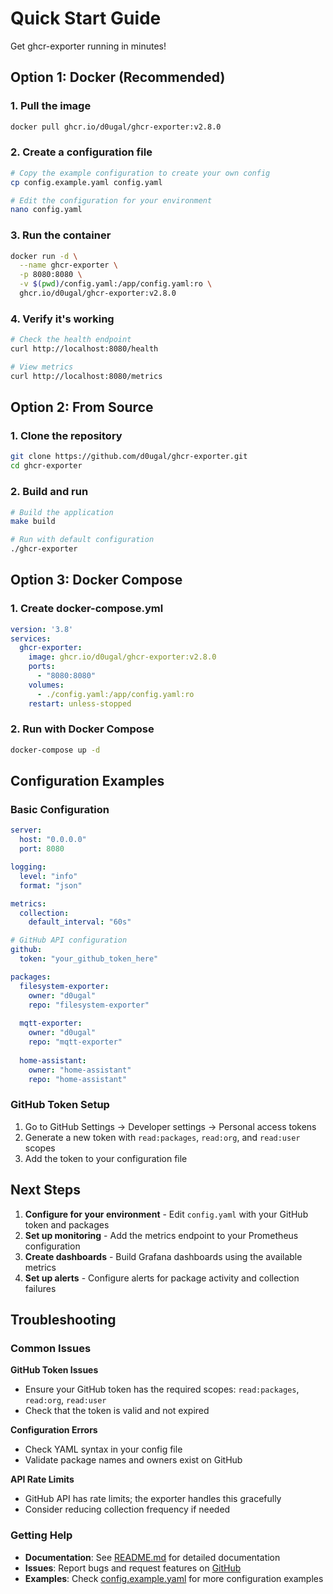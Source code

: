 # Quick Start Guide

Get ghcr-exporter running in minutes!

## Option 1: Docker (Recommended)

### 1. Pull the image
```bash
docker pull ghcr.io/d0ugal/ghcr-exporter:v2.8.0
```

### 2. Create a configuration file
```bash
# Copy the example configuration to create your own config
cp config.example.yaml config.yaml

# Edit the configuration for your environment
nano config.yaml
```

### 3. Run the container
```bash
docker run -d \
  --name ghcr-exporter \
  -p 8080:8080 \
  -v $(pwd)/config.yaml:/app/config.yaml:ro \
  ghcr.io/d0ugal/ghcr-exporter:v2.8.0
```

### 4. Verify it's working
```bash
# Check the health endpoint
curl http://localhost:8080/health

# View metrics
curl http://localhost:8080/metrics
```

## Option 2: From Source

### 1. Clone the repository
```bash
git clone https://github.com/d0ugal/ghcr-exporter.git
cd ghcr-exporter
```

### 2. Build and run
```bash
# Build the application
make build

# Run with default configuration
./ghcr-exporter
```

## Option 3: Docker Compose

### 1. Create docker-compose.yml
```yaml
version: '3.8'
services:
  ghcr-exporter:
    image: ghcr.io/d0ugal/ghcr-exporter:v2.8.0
    ports:
      - "8080:8080"
    volumes:
      - ./config.yaml:/app/config.yaml:ro
    restart: unless-stopped
```

### 2. Run with Docker Compose
```bash
docker-compose up -d
```

## Configuration Examples

### Basic Configuration
```yaml
server:
  host: "0.0.0.0"
  port: 8080

logging:
  level: "info"
  format: "json"

metrics:
  collection:
    default_interval: "60s"

# GitHub API configuration
github:
  token: "your_github_token_here"

packages:
  filesystem-exporter:
    owner: "d0ugal"
    repo: "filesystem-exporter"
  
  mqtt-exporter:
    owner: "d0ugal"
    repo: "mqtt-exporter"
  
  home-assistant:
    owner: "home-assistant"
    repo: "home-assistant"
```

### GitHub Token Setup
1. Go to GitHub Settings → Developer settings → Personal access tokens
2. Generate a new token with `read:packages`, `read:org`, and `read:user` scopes
3. Add the token to your configuration file

## Next Steps

1. **Configure for your environment** - Edit `config.yaml` with your GitHub token and packages
2. **Set up monitoring** - Add the metrics endpoint to your Prometheus configuration
3. **Create dashboards** - Build Grafana dashboards using the available metrics
4. **Set up alerts** - Configure alerts for package activity and collection failures

## Troubleshooting

### Common Issues

**GitHub Token Issues**
- Ensure your GitHub token has the required scopes: `read:packages`, `read:org`, `read:user`
- Check that the token is valid and not expired

**Configuration Errors**
- Check YAML syntax in your config file
- Validate package names and owners exist on GitHub

**API Rate Limits**
- GitHub API has rate limits; the exporter handles this gracefully
- Consider reducing collection frequency if needed

### Getting Help

- **Documentation**: See [README.md](README.md) for detailed documentation
- **Issues**: Report bugs and request features on [GitHub](https://github.com/d0ugal/ghcr-exporter/issues)
- **Examples**: Check [config.example.yaml](config.example.yaml) for more configuration examples
